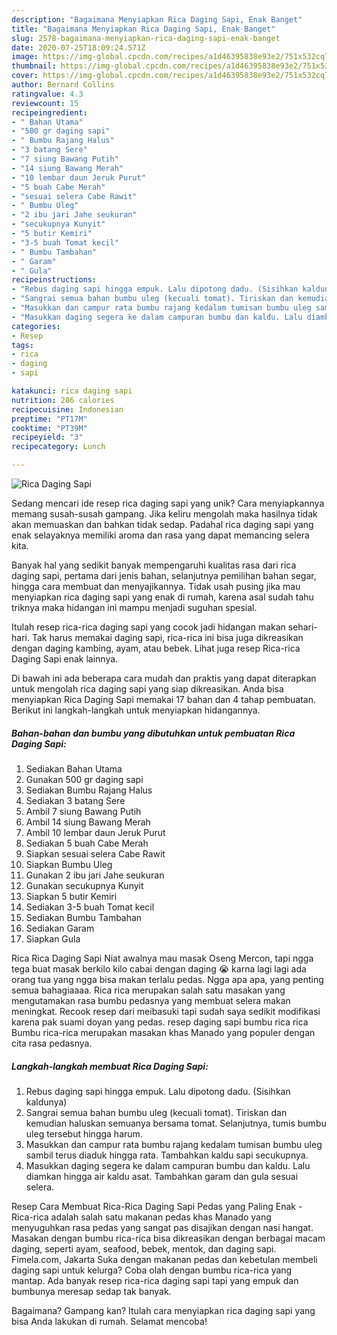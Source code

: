 ```yaml
---
description: "Bagaimana Menyiapkan Rica Daging Sapi, Enak Banget"
title: "Bagaimana Menyiapkan Rica Daging Sapi, Enak Banget"
slug: 2578-bagaimana-menyiapkan-rica-daging-sapi-enak-banget
date: 2020-07-25T18:09:24.571Z
image: https://img-global.cpcdn.com/recipes/a1d46395838e93e2/751x532cq70/rica-daging-sapi-foto-resep-utama.jpg
thumbnail: https://img-global.cpcdn.com/recipes/a1d46395838e93e2/751x532cq70/rica-daging-sapi-foto-resep-utama.jpg
cover: https://img-global.cpcdn.com/recipes/a1d46395838e93e2/751x532cq70/rica-daging-sapi-foto-resep-utama.jpg
author: Bernard Collins
ratingvalue: 4.3
reviewcount: 15
recipeingredient:
- " Bahan Utama"
- "500 gr daging sapi"
- " Bumbu Rajang Halus"
- "3 batang Sere"
- "7 siung Bawang Putih"
- "14 siung Bawang Merah"
- "10 lembar daun Jeruk Purut"
- "5 buah Cabe Merah"
- "sesuai selera Cabe Rawit"
- " Bumbu Uleg"
- "2 ibu jari Jahe seukuran"
- "secukupnya Kunyit"
- "5 butir Kemiri"
- "3-5 buah Tomat kecil"
- " Bumbu Tambahan"
- " Garam"
- " Gula"
recipeinstructions:
- "Rebus daging sapi hingga empuk. Lalu dipotong dadu. (Sisihkan kaldunya)"
- "Sangrai semua bahan bumbu uleg (kecuali tomat). Tiriskan dan kemudian haluskan semuanya bersama tomat. Selanjutnya, tumis bumbu uleg tersebut hingga harum."
- "Masukkan dan campur rata bumbu rajang kedalam tumisan bumbu uleg sambil terus diaduk hingga rata. Tambahkan kaldu sapi secukupnya."
- "Masukkan daging segera ke dalam campuran bumbu dan kaldu. Lalu diamkan hingga air kaldu asat. Tambahkan garam dan gula sesuai selera."
categories:
- Resep
tags:
- rica
- daging
- sapi

katakunci: rica daging sapi 
nutrition: 286 calories
recipecuisine: Indonesian
preptime: "PT17M"
cooktime: "PT39M"
recipeyield: "3"
recipecategory: Lunch

---
```



![Rica Daging Sapi](https://img-global.cpcdn.com/recipes/a1d46395838e93e2/751x532cq70/rica-daging-sapi-foto-resep-utama.jpg)

Sedang mencari ide resep rica daging sapi yang unik? Cara menyiapkannya memang susah-susah gampang. Jika keliru mengolah maka hasilnya tidak akan memuaskan dan bahkan tidak sedap. Padahal rica daging sapi yang enak selayaknya memiliki aroma dan rasa yang dapat memancing selera kita.

Banyak hal yang sedikit banyak mempengaruhi kualitas rasa dari rica daging sapi, pertama dari jenis bahan, selanjutnya pemilihan bahan segar, hingga cara membuat dan menyajikannya. Tidak usah pusing jika mau menyiapkan rica daging sapi yang enak di rumah, karena asal sudah tahu triknya maka hidangan ini mampu menjadi suguhan spesial.

Itulah resep rica-rica daging sapi yang cocok jadi hidangan makan sehari-hari. Tak harus memakai daging sapi, rica-rica ini bisa juga dikreasikan dengan daging kambing, ayam, atau bebek. Lihat juga resep Rica-rica Daging Sapi enak lainnya.


Di bawah ini ada beberapa cara mudah dan praktis yang dapat diterapkan untuk mengolah rica daging sapi yang siap dikreasikan. Anda bisa menyiapkan Rica Daging Sapi memakai 17 bahan dan 4 tahap pembuatan. Berikut ini langkah-langkah untuk menyiapkan hidangannya.

<!--inarticleads1-->

##### Bahan-bahan dan bumbu yang dibutuhkan untuk pembuatan Rica Daging Sapi:

1. Sediakan  Bahan Utama
1. Gunakan 500 gr daging sapi
1. Sediakan  Bumbu Rajang Halus
1. Sediakan 3 batang Sere
1. Ambil 7 siung Bawang Putih
1. Ambil 14 siung Bawang Merah
1. Ambil 10 lembar daun Jeruk Purut
1. Sediakan 5 buah Cabe Merah
1. Siapkan sesuai selera Cabe Rawit
1. Siapkan  Bumbu Uleg
1. Gunakan 2 ibu jari Jahe seukuran
1. Gunakan secukupnya Kunyit
1. Siapkan 5 butir Kemiri
1. Sediakan 3-5 buah Tomat kecil
1. Sediakan  Bumbu Tambahan
1. Sediakan  Garam
1. Siapkan  Gula


Rica Rica Daging Sapi Niat awalnya mau masak Oseng Mercon, tapi ngga tega buat masak berkilo kilo cabai dengan daging 😭 karna lagi lagi ada orang tua yang ngga bisa makan terlalu pedas. Ngga apa apa, yang penting semua bahagiaaaa. Rica rica merupakan salah satu masakan yang mengutamakan rasa bumbu pedasnya yang membuat selera makan meningkat. Recook resep dari meibasuki tapi sudah saya sedikit modifikasi karena pak suami doyan yang pedas. resep daging sapi bumbu rica rica Bumbu rica-rica merupakan masakan khas Manado yang populer dengan cita rasa pedasnya. 

<!--inarticleads2-->

##### Langkah-langkah membuat Rica Daging Sapi:

1. Rebus daging sapi hingga empuk. Lalu dipotong dadu. (Sisihkan kaldunya)
1. Sangrai semua bahan bumbu uleg (kecuali tomat). Tiriskan dan kemudian haluskan semuanya bersama tomat. Selanjutnya, tumis bumbu uleg tersebut hingga harum.
1. Masukkan dan campur rata bumbu rajang kedalam tumisan bumbu uleg sambil terus diaduk hingga rata. Tambahkan kaldu sapi secukupnya.
1. Masukkan daging segera ke dalam campuran bumbu dan kaldu. Lalu diamkan hingga air kaldu asat. Tambahkan garam dan gula sesuai selera.


Resep Cara Membuat Rica-Rica Daging Sapi Pedas yang Paling Enak - Rica-rica adalah salah satu makanan pedas khas Manado yang menyuguhkan rasa pedas yang sangat pas disajikan dengan nasi hangat. Masakan dengan bumbu rica-rica bisa dikreasikan dengan berbagai macam daging, seperti ayam, seafood, bebek, mentok, dan daging sapi. Fimela.com, Jakarta Suka dengan makanan pedas dan kebetulan membeli daging sapi untuk kelurga? Coba olah dengan bumbu rica-rica yang mantap. Ada banyak resep rica-rica daging sapi tapi yang empuk dan bumbunya meresap sedap tak banyak. 

Bagaimana? Gampang kan? Itulah cara menyiapkan rica daging sapi yang bisa Anda lakukan di rumah. Selamat mencoba!
